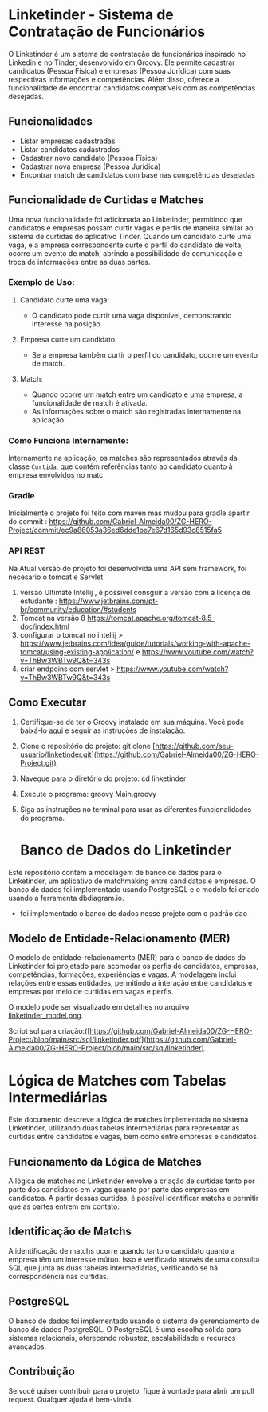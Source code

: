 # Linketinder - Sistema de Contratação de Funcionários

O Linketinder é um sistema de contratação de funcionários inspirado no Linkedin e no Tinder, desenvolvido em Groovy. Ele permite cadastrar candidatos (Pessoa Física) e empresas (Pessoa Jurídica) com suas respectivas informações e competências. Além disso, oferece a funcionalidade de encontrar candidatos compatíveis com as competências desejadas.

## Funcionalidades

- Listar empresas cadastradas
- Listar candidatos cadastrados
- Cadastrar novo candidato (Pessoa Física)
- Cadastrar nova empresa (Pessoa Jurídica)
- Encontrar match de candidatos com base nas competências desejadas


## Funcionalidade de Curtidas e Matches

Uma nova funcionalidade foi adicionada ao Linketinder, permitindo que candidatos e empresas possam curtir vagas e perfis de maneira similar ao sistema de curtidas do aplicativo Tinder. Quando um candidato curte uma vaga, e a empresa correspondente curte o perfil do candidato de volta, ocorre um evento de match, abrindo a possibilidade de comunicação e troca de informações entre as duas partes.

### Exemplo de Uso:

1. Candidato curte uma vaga:
   - O candidato pode curtir uma vaga disponível, demonstrando interesse na posição.

2. Empresa curte um candidato:
   - Se a empresa também curtir o perfil do candidato, ocorre um evento de match.

3. Match:
   - Quando ocorre um match entre um candidato e uma empresa, a funcionalidade de match é ativada.
   - As informações sobre o match são registradas internamente na aplicação.

### Como Funciona Internamente:

Internamente na aplicação, os matches são representados através da classe `Curtida`, que contém referências tanto ao candidato quanto à empresa envolvidos no matc

### Gradle
Inicialmente o projeto foi feito com maven mas mudou para gradle apartir do commit : https://github.com/Gabriel-Almeida00/ZG-HERO-Project/commit/ec9a86053a36ed6dde1be7e67d165d93c8515fa5

### API REST
Na Atual versão do projeto foi desenvolvida uma API sem framework, foi necesario o tomcat e Servlet
1. versão Ultimate Intellij , é possível consguir a versão com a licença de estudante : https://www.jetbrains.com/pt-br/community/education/#students
2. Tomcat na versão 8  https://tomcat.apache.org/tomcat-8.5-doc/index.html
3. configurar o tomcat no intellij > https://www.jetbrains.com/idea/guide/tutorials/working-with-apache-tomcat/using-existing-application/ e https://www.youtube.com/watch?v=ThBw3WBTw9Q&t=343s
4. criar endpoins com servlet > https://www.youtube.com/watch?v=ThBw3WBTw9Q&t=343s

## Como Executar

1. Certifique-se de ter o Groovy instalado em sua máquina. Você pode baixá-lo [aqui](https://groovy.apache.org/download.html) e seguir as instruções de instalação.

2. Clone o repositório do projeto:
git clone [https://github.com/seu-usuario/linketinder.git](https://github.com/Gabriel-Almeida00/ZG-HERO-Project.git)

3. Navegue para o diretório do projeto:
cd linketinder

4. Execute o programa:
groovy Main.groovy


5. Siga as instruções no terminal para usar as diferentes funcionalidades do programa.

   # Banco de Dados do Linketinder

Este repositório contém a modelagem de banco de dados para o Linketinder, um aplicativo de matchmaking entre candidatos e empresas. O banco de dados foi implementado usando PostgreSQL e o modelo foi criado usando a ferramenta dbdiagram.io.
- foi implementado o banco de dados nesse projeto com o padrão dao

## Modelo de Entidade-Relacionamento (MER)

O modelo de entidade-relacionamento (MER) para o banco de dados do Linketinder foi projetado para acomodar os perfis de candidatos, empresas, competências, formações, experiências e vagas. A modelagem inclui relações entre essas entidades, permitindo a interação entre candidatos e empresas por meio de curtidas em vagas e perfis.

O modelo pode ser visualizado em detalhes no arquivo [linketinder_model.png](https://github.com/Gabriel-Almeida00/ZG-HERO-Project/blob/main/src/sql/linketinder.pdf).

Script sql para criação:([https://github.com/Gabriel-Almeida00/ZG-HERO-Project/blob/main/src/sql/linketinder.pdf](https://github.com/Gabriel-Almeida00/ZG-HERO-Project/blob/main/src/sql/linketinder).

# Lógica de Matches com Tabelas Intermediárias

Este documento descreve a lógica de matches implementada no sistema Linketinder, utilizando duas tabelas intermediárias para representar as curtidas entre candidatos e vagas, bem como entre empresas e candidatos.

## Funcionamento da Lógica de Matches

A lógica de matches no Linketinder envolve a criação de curtidas tanto por parte dos candidatos em vagas quanto por parte das empresas em candidatos. A partir dessas curtidas, é possível identificar matchs e permitir que as partes entrem em contato.


## Identificação de Matchs

A identificação de matchs ocorre quando tanto o candidato quanto a empresa têm um interesse mútuo. Isso é verificado através de uma consulta SQL que junta as duas tabelas intermediárias, verificando se há correspondência nas curtidas.



## PostgreSQL

O banco de dados foi implementado usando o sistema de gerenciamento de banco de dados PostgreSQL. O PostgreSQL é uma escolha sólida para sistemas relacionais, oferecendo robustez, escalabilidade e recursos avançados.


## Contribuição

Se você quiser contribuir para o projeto, fique à vontade para abrir um pull request. Qualquer ajuda é bem-vinda!

